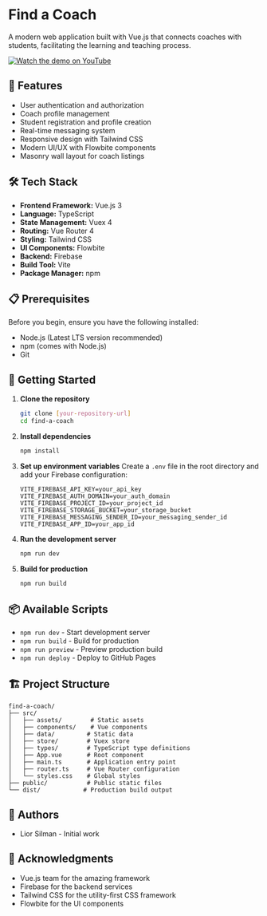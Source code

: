 # Find a Coach

A modern web application built with Vue.js that connects coaches with students, facilitating the learning and teaching process.

[![Watch the demo on YouTube](https://img.youtube.com/vi/AfU04y8_tU8/0.jpg)](https://youtu.be/AfU04y8_tU8)

## 🚀 Features

- User authentication and authorization
- Coach profile management
- Student registration and profile creation
- Real-time messaging system
- Responsive design with Tailwind CSS
- Modern UI/UX with Flowbite components
- Masonry wall layout for coach listings

## 🛠️ Tech Stack

- **Frontend Framework:** Vue.js 3
- **Language:** TypeScript
- **State Management:** Vuex 4
- **Routing:** Vue Router 4
- **Styling:** Tailwind CSS
- **UI Components:** Flowbite
- **Backend:** Firebase
- **Build Tool:** Vite
- **Package Manager:** npm

## 📋 Prerequisites

Before you begin, ensure you have the following installed:
- Node.js (Latest LTS version recommended)
- npm (comes with Node.js)
- Git

## 🚀 Getting Started

1. **Clone the repository**
   ```bash
   git clone [your-repository-url]
   cd find-a-coach
   ```

2. **Install dependencies**
   ```bash
   npm install
   ```

3. **Set up environment variables**
   Create a `.env` file in the root directory and add your Firebase configuration:
   ```
   VITE_FIREBASE_API_KEY=your_api_key
   VITE_FIREBASE_AUTH_DOMAIN=your_auth_domain
   VITE_FIREBASE_PROJECT_ID=your_project_id
   VITE_FIREBASE_STORAGE_BUCKET=your_storage_bucket
   VITE_FIREBASE_MESSAGING_SENDER_ID=your_messaging_sender_id
   VITE_FIREBASE_APP_ID=your_app_id
   ```

4. **Run the development server**
   ```bash
   npm run dev
   ```

5. **Build for production**
   ```bash
   npm run build
   ```

## 📦 Available Scripts

- `npm run dev` - Start development server
- `npm run build` - Build for production
- `npm run preview` - Preview production build
- `npm run deploy` - Deploy to GitHub Pages

## 🏗️ Project Structure

```
find-a-coach/
├── src/
│   ├── assets/        # Static assets
│   ├── components/    # Vue components
│   ├── data/         # Static data
│   ├── store/        # Vuex store
│   ├── types/        # TypeScript type definitions
│   ├── App.vue       # Root component
│   ├── main.ts       # Application entry point
│   ├── router.ts     # Vue Router configuration
│   └── styles.css    # Global styles
├── public/           # Public static files
└── dist/            # Production build output
```


## 👥 Authors

- Lior Silman - Initial work

## 🙏 Acknowledgments

- Vue.js team for the amazing framework
- Firebase for the backend services
- Tailwind CSS for the utility-first CSS framework
- Flowbite for the UI components

